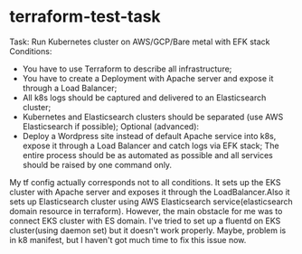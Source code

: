 # terraform-test-task
Task:
Run Kubernetes cluster on AWS/GCP/Bare metal with EFK stack
Conditions:
- You have to use Terraform to describe all infrastructure;
- You have to create a Deployment with Apache server and expose it through a Load
Balancer;
- All k8s logs should be captured and delivered to an Elasticsearch cluster;
- Kubernetes and Elasticsearch clusters should be separated (use AWS Elasticsearch if
possible);
Optional (advanced):
- Deploy a Wordpress site instead of default Apache service into k8s, expose it
through a Load Balancer and catch logs via EFK stack;
The entire process should be as automated as possible and all services should be raised by one command only.

My tf config actually corresponds not to all conditions. It sets up the EKS cluster with Apache server and exposes it through the LoadBalancer.Also it sets up Elasticsearch cluster using AWS Elasticsearch service(elasticsearch domain resource in terraform). However, the main obstacle for me was to connect EKS cluster with  ES domain. I've tried to set up a fluentd on EKS cluster(using daemon set) but it doesn't work properly. Maybe, problem is in k8 manifest, but I haven't got much time to fix this issue now.
